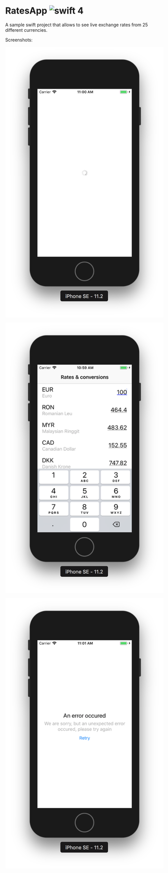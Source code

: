 # RatesApp ![swift 4](https://camo.githubusercontent.com/0c3a8774c2eeb849d4d233a337c30cf6418ade43/68747470733a2f2f696d672e736869656c64732e696f2f62616467652f253230696e2d7377696674253230342e302d6f72616e67652e737667)

A sample swift project that allows to see live exchange rates from 25 different currencies.

Screenshots:

![1](./Screenshots/1.png)

![2](./Screenshots/2.png)

![3](./Screenshots/3.png)
